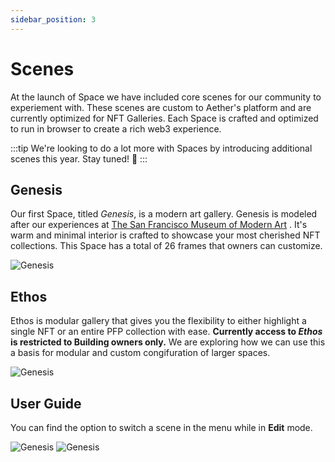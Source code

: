 ```yaml
---
sidebar_position: 3
---
```


# Scenes

At the launch of Space we have included core scenes for our community
to experiement with. These scenes are custom to Aether's platform and are
currently optimized for NFT Galleries. Each Space is crafted and optimized
to run in browser to create a rich web3 experience. 

:::tip
We're looking to do a lot more with Spaces by introducing additional scenes this year. Stay tuned! 🎉
:::



## Genesis
Our first Space, titled <i>Genesis</i>, is a modern art gallery.
Genesis is modeled after our experiences at 
[The San Francisco Museum of Modern Art](https://en.wikipedia.org/wiki/San_Francisco_Museum_of_Modern_Art)
. It's warm and minimal interior is crafted to showcase your most
cherished NFT collections. This Space has a total of 26 frames that
owners can customize.

![Genesis](/img/space-genesis.jpeg)

## Ethos

Ethos is modular gallery that gives you the flexibility to either highlight
a single NFT or an entire PFP collection with ease. **Currently access to *Ethos*
is restricted to Building owners only.** We are exploring how we can use this 
a basis for modular and custom congifuration of larger spaces.

![Genesis](/img/space-ethos.jpeg)

## User Guide
You can find the option to switch a scene in the menu while in **Edit** mode.

![Genesis](/img/aether-space-menu.png)
![Genesis](/img/aether-space-scene.png)
